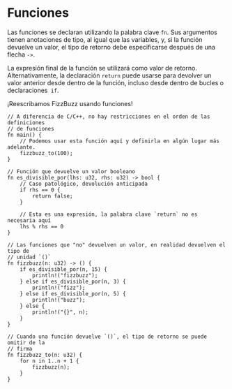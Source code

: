 # Funciones

Las funciones se declaran utilizando la palabra clave `fn`. Sus argumentos
tienen anotaciones de tipo, al igual que las variables, y, si la función
devuelve un valor, el tipo de retorno debe especificarse después de una flecha
`->`.

La expresión final de la función se utilizará como valor de retorno.
Alternativamente, la declaración `return` puede usarse para devolver un valor
anterior desde dentro de la función, incluso desde dentro de bucles o
declaraciones` if`.

¡Reescribamos FizzBuzz usando funciones!

```rust,editable
// A diferencia de C/C++, no hay restricciones en el orden de las definiciones
// de funciones
fn main() {
    // Podemos usar esta función aquí y definirla en algún lugar más adelante.
    fizzbuzz_to(100);
}

// Función que devuelve un valor booleano
fn es_divisible_por(lhs: u32, rhs: u32) -> bool {
    // Caso patológico, devolución anticipada
    if rhs == 0 {
        return false;
    }

    // Esta es una expresión, la palabra clave `return` no es necesaria aquí
    lhs % rhs == 0
}

// Las funciones que "no" devuelven un valor, en realidad devuelven el tipo de
// unidad `()`
fn fizzbuzz(n: u32) -> () {
    if es_divisible_por(n, 15) {
        println!("fizzbuzz");
    } else if es_divisible_por(n, 3) {
        println!("fizz");
    } else if es_divisible_por(n, 5) {
        println!("buzz");
    } else {
        println!("{}", n);
    }
}

// Cuando una función devuelve `()`, el tipo de retorno se puede omitir de la
// firma
fn fizzbuzz_to(n: u32) {
    for n in 1..n + 1 {
        fizzbuzz(n);
    }
}
```
